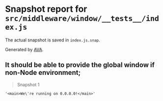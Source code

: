 # Snapshot report for `src/middleware/window/__tests__/index.js`

The actual snapshot is saved in `index.js.snap`.

Generated by [AVA](https://ava.li).

## It should be able to provide the global window if non-Node environment;

> Snapshot 1

    '<main>We\'re running on 0.0.0.0!</main>'
